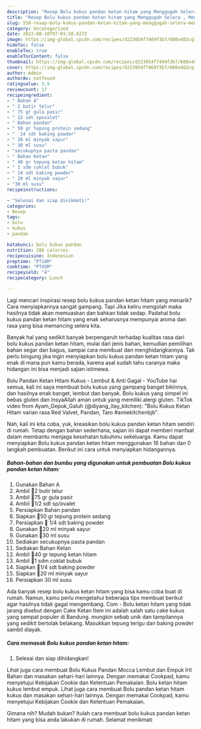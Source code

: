 ```yaml
---
description: "Resep Bolu kukus pandan ketan hitam yang Menggugah Selera , Menggugah Selera"
title: "Resep Bolu kukus pandan ketan hitam yang Menggugah Selera , Menggugah Selera"
slug: 550-resep-bolu-kukus-pandan-ketan-hitam-yang-menggugah-selera-menggugah-selera
category: Uncategorized
date: 2022-08-10T07:01:58.627Z
image: https://img-global.cpcdn.com/recipes/d223054f7469f3b7/680x482cq70/bolu-kukus-pandan-ketan-hitam-foto-resep-utama.jpg
hideToc: false
enableToc: true
enableTocContent: false
thumbnail: https://img-global.cpcdn.com/recipes/d223054f7469f3b7/680x482cq70/bolu-kukus-pandan-ketan-hitam-foto-resep-utama.jpg
cover: https://img-global.cpcdn.com/recipes/d223054f7469f3b7/680x482cq70/bolu-kukus-pandan-ketan-hitam-foto-resep-utama.jpg
author: Admin
authorAv: notfound
ratingvalue: 3.9
reviewcount: 17
recipeingredient:
- " Bahan A"
- " 2 butir telur"
- " 75 gr gula pasir"
- " 12 sdt spovalet"
- " Bahan pandan"
- " 50 gr tepung protein sedang"
- "  14 sdt baking powder"
- " 20 ml minyak sayur"
- " 30 ml susu"
- "secukupnya pasta pandan"
- " Bahan Ketan"
- " 40 gr tepung ketan hitam"
- " 1 sdm coklat bubuk"
- " 14 sdt baking powder"
- " 20 ml minyak sayur"
- "30 ml susu"
recipeinstructions:

- "Selesai dan siap dinikmati!"
categories:
- Resep
tags:
- bolu
- kukus
- pandan

katakunci: bolu kukus pandan 
nutrition: 286 calories
recipecuisine: Indonesian
preptime: "PT18M"
cooktime: "PT45M"
recipeyield: "4"
recipecategory: Lunch

---
```



Lagi mencari inspirasi resep bolu kukus pandan ketan hitam yang menarik? Cara menyiapkannya sangat gampang. Tapi Jika keliru mengolah maka hasilnya tidak akan memuaskan dan bahkan tidak sedap. Padahal bolu kukus pandan ketan hitam yang enak seharusnya mempunyai aroma dan rasa yang bisa memancing selera kita.


Banyak hal yang sedikit banyak berpengaruh terhadap kualitas rasa dari bolu kukus pandan ketan hitam, mulai dari jenis bahan, kemudian pemilihan bahan segar dan bagus, sampai cara membuat dan menghidangkannya. Tak perlu bingung jika ingin menyiapkan bolu kukus pandan ketan hitam yang enak di mana pun kamu berada, karena asal sudah tahu caranya maka hidangan ini bisa menjadi sajian istimewa.

Bolu Pandan Ketan Hitam Kukus - Lembut &amp; Anti Gagal - YouTube hai semua, kali ini saya membuat bolu kukus yang gampang banget bikinnya, dan hasilnya enak banget, lembut dan banyak. Bolu kukus yang simpel ini bebas gluten dan insyaAllah aman untuk yang memiliki alergi gluten. TikTok video from Ayam_Gepuk_Galuh (@diyang_itay_kitchen): &#34;Bolu Kukus Ketan Hitam varian rasa Red Valvet, Pandan, Taro #amiekitchenbjb&#34;.


Nah, kali ini kita coba, yuk, kreasikan bolu kukus pandan ketan hitam sendiri di rumah. Tetap dengan bahan sederhana, sajian ini dapat memberi manfaat dalam membantu menjaga kesehatan tubuhmu sekeluarga. Kamu dapat menyiapkan Bolu kukus pandan ketan hitam menggunakan 16 bahan dan 0 langkah pembuatan. Berikut ini cara untuk menyiapkan hidangannya.

<!--inarticleads1-->

##### Bahan-bahan dan bumbu yang digunakan untuk pembuatan Bolu kukus pandan ketan hitam:

1. Gunakan  Bahan A
1. Ambil  🥚2 butir telur
1. Ambil  🍭75 gr gula pasir
1. Ambil  🥣1/2 sdt sp/ovalet
1. Persiapkan  Bahan pandan
1. Siapkan  🌾50 gr tepung protein sedang
1. Persiapkan  🥣 1/4 sdt baking powder
1. Gunakan  🍵20 ml minyak sayur
1. Gunakan  🥛30 ml susu
1. Sediakan secukupnya pasta pandan
1. Sediakan  Bahan Ketan
1. Ambil  🌾40 gr tepung ketan hitam
1. Ambil  🍫1 sdm coklat bubuk
1. Siapkan  🥣1/4 sdt baking powder
1. Siapkan  🥛20 ml minyak sayur
1. Persiapkan 30 ml susu


Ada banyak resep bolu kukus ketan hitam yang bisa kamu coba buat di rumah. Namun, kamu perlu mengetahui beberapa tips membuat berikut agar hasilnya tidak gagal mengembang. Com - Bolu ketan hitam yang tidak jarang disebut dengan Cake Ketan Item ini adalah salah satu cake kukus yang sempat populer di Bandung. mungkin sebab unik dan tampilannya yang sedikit bertolak belakang. Masukkan tepung terigu dan baking powder sambil diayak. 

<!--inarticleads2-->

##### Cara memasak Bolu kukus pandan ketan hitam:


1. Selesai dan siap dihidangkan!

Lihat juga cara membuat Bolu Kukus Pandan Mocca Lembut dan Empuk Irit Bahan dan masakan sehari-hari lainnya. Dengan memakai Cookpad, kamu menyetujui Kebijakan Cookie dan Ketentuan Pemakaian. Bolu ketan hitam kukus lembut empuk. Lihat juga cara membuat Bolu pandan ketan hitam kukus dan masakan sehari-hari lainnya. Dengan memakai Cookpad, kamu menyetujui Kebijakan Cookie dan Ketentuan Pemakaian. 

Gimana nih? Mudah bukan? Itulah cara membuat bolu kukus pandan ketan hitam yang bisa anda lakukan di rumah. Selamat menikmati
